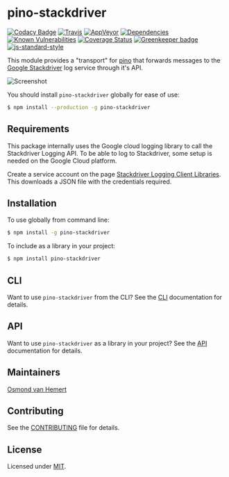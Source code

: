 # pino-stackdriver

[![Codacy Badge](https://api.codacy.com/project/badge/Grade/d259e1e01a09432398c75c2127aeeaab)](https://app.codacy.com/app/ovhemert/pino-stackdriver?utm_source=github.com&utm_medium=referral&utm_content=ovhemert/pino-stackdriver&utm_campaign=Badge_Grade_Dashboard)
[![Travis](https://img.shields.io/travis/com/ovhemert/pino-stackdriver.svg?branch=master&logo=travis)](https://travis-ci.com/ovhemert/pino-stackdriver)
[![AppVeyor](https://img.shields.io/appveyor/ci/ovhemert/pino-stackdriver.svg?logo=appveyor)](https://ci.appveyor.com/project/ovhemert/pino-stackdriver)
[![Dependencies](https://img.shields.io/david/ovhemert/pino-stackdriver.svg)](https://david-dm.org/ovhemert/pino-stackdriver)
[![Known Vulnerabilities](https://snyk.io/test/npm/pino-stackdriver/badge.svg)](https://snyk.io/test/npm/pino-stackdriver)
[![Coverage Status](https://coveralls.io/repos/github/ovhemert/pino-stackdriver/badge.svg?branch=master)](https://coveralls.io/github/ovhemert/pino-stackdriver?branch=master)
[![Greenkeeper badge](https://badges.greenkeeper.io/ovhemert/pino-stackdriver.svg)](https://greenkeeper.io/)
[![js-standard-style](https://img.shields.io/badge/code%20style-standard-brightgreen.svg?style=flat)](http://standardjs.com/)

This module provides a "transport" for [pino][pino] that forwards messages to the [Google Stackdriver][stackdriver] log service through it's API.

![Screenshot](docs/images/stackdriver-screenshot.png)

You should install `pino-stackdriver` globally for ease of use:

```bash
$ npm install --production -g pino-stackdriver
```

## Requirements

This package internally uses the Google cloud logging library to call the Stackdriver Logging API. To be able to log to Stackdriver, some setup is needed on the Google Cloud platform.

Create a service account on the page [Stackdriver Logging Client Libraries](https://cloud.google.com/logging/docs/reference/libraries). This downloads a JSON file with the credentials required.

## Installation

To use globally from command line:

```bash
$ npm install -g pino-stackdriver
```

To include as a library in your project:

```bash
$ npm install pino-stackdriver
```

## CLI

Want to use `pino-stackdriver` from the CLI?
See the [CLI](./docs/CLI.md) documentation for details.

## API

Want to use `pino-stackdriver` as a library in your project?
See the [API](./docs/API.md) documentation for details.

## Maintainers

[Osmond van Hemert](https://github.com/ovhemert/about)

## Contributing

See the [CONTRIBUTING](./docs/CONTRIBUTING.md) file for details.

## License

Licensed under [MIT](./LICENSE).

[pino]: https://www.npmjs.com/package/pino
[stackdriver]: https://cloud.google.com/logging/

